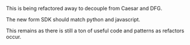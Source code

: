 This is being refactored away to decouple from Caesar and DFG.

The new form SDK should match python and javascript.

This remains as there is still a ton of useful code and patterns as refactors occur.